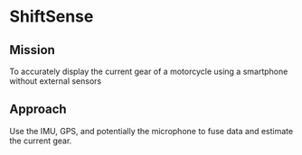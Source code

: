 # ShiftSense
## Mission
To accurately display the current gear of a motorcycle using a smartphone without external sensors

## Approach
Use the IMU, GPS, and potentially the microphone to fuse data and estimate the current gear.
